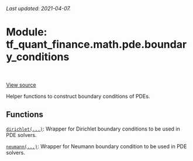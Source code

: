 <!--
This file is generated by a tool. Do not edit directly.
For open-source contributions the docs will be updated automatically.
-->

*Last updated: 2021-04-07.*

<div itemscope itemtype="http://developers.google.com/ReferenceObject">
<meta itemprop="name" content="tf_quant_finance.math.pde.boundary_conditions" />
<meta itemprop="path" content="Stable" />
</div>

# Module: tf_quant_finance.math.pde.boundary_conditions

<!-- Insert buttons and diff -->

<table class="tfo-notebook-buttons tfo-api" align="left">
</table>

<a target="_blank" href="https://github.com/google/tf-quant-finance/blob/master/tf_quant_finance/math/pde/boundary_conditions.py">View source</a>



Helper functions to construct boundary conditions of PDEs.



## Functions

[`dirichlet(...)`](../../../tf_quant_finance/math/pde/boundary_conditions/dirichlet.md): Wrapper for Dirichlet boundary conditions to be used in PDE solvers.

[`neumann(...)`](../../../tf_quant_finance/math/pde/boundary_conditions/neumann.md): Wrapper for Neumann boundary condition to be used in PDE solvers.

